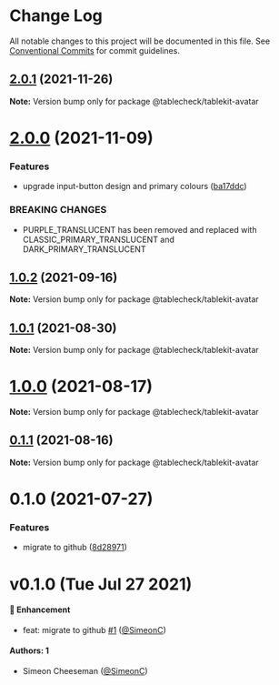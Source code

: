 # Change Log

All notable changes to this project will be documented in this file.
See [Conventional Commits](https://conventionalcommits.org) for commit guidelines.

## [2.0.1](https://github.com/tablecheck/tablekit/compare/@tablecheck/tablekit-avatar@2.0.0...@tablecheck/tablekit-avatar@2.0.1) (2021-11-26)

**Note:** Version bump only for package @tablecheck/tablekit-avatar





# [2.0.0](https://github.com/tablecheck/tablekit/compare/@tablecheck/tablekit-avatar@1.0.2...@tablecheck/tablekit-avatar@2.0.0) (2021-11-09)


### Features

* upgrade input-button design and primary colours ([ba17ddc](https://github.com/tablecheck/tablekit/commit/ba17ddccb7634573f8c151a734d2f1acb3b82ec7))


### BREAKING CHANGES

* PURPLE_TRANSLUCENT has been removed and replaced with CLASSIC_PRIMARY_TRANSLUCENT and DARK_PRIMARY_TRANSLUCENT





## [1.0.2](https://github.com/tablecheck/tablekit/compare/@tablecheck/tablekit-avatar@1.0.1...@tablecheck/tablekit-avatar@1.0.2) (2021-09-16)

**Note:** Version bump only for package @tablecheck/tablekit-avatar





## [1.0.1](https://github.com/tablecheck/tablekit/compare/@tablecheck/tablekit-avatar@1.0.0...@tablecheck/tablekit-avatar@1.0.1) (2021-08-30)

**Note:** Version bump only for package @tablecheck/tablekit-avatar





# [1.0.0](https://github.com/tablecheck/tablekit/compare/@tablecheck/tablekit-avatar@0.1.1...@tablecheck/tablekit-avatar@1.0.0) (2021-08-17)

**Note:** Version bump only for package @tablecheck/tablekit-avatar





## [0.1.1](https://github.com/tablecheck/tablekit/compare/@tablecheck/tablekit-avatar@0.1.0...@tablecheck/tablekit-avatar@0.1.1) (2021-08-16)

**Note:** Version bump only for package @tablecheck/tablekit-avatar





# 0.1.0 (2021-07-27)


### Features

* migrate to github ([8d28971](https://github.com/tablecheck/tablekit/commit/8d28971175010fcb2a3cd9c48a749e7af1bdc9f9))





# v0.1.0 (Tue Jul 27 2021)

#### 🚀 Enhancement

- feat: migrate to github [#1](https://github.com/tablecheck/tablekit/pull/1) ([@SimeonC](https://github.com/SimeonC))

#### Authors: 1

- Simeon Cheeseman ([@SimeonC](https://github.com/SimeonC))
